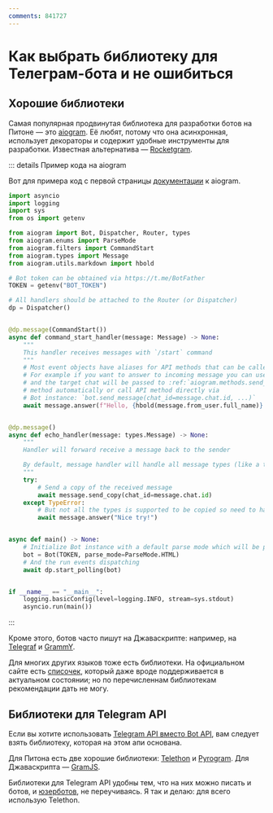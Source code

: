 ```yaml
---
comments: 841727
---
```


# Как выбрать библиотеку для Телеграм-бота и не ошибиться

## Хорошие библиотеки

Самая популярная продвинутая библиотека для разработки ботов на Питоне —
это [aiogram](https://github.com/aiogram/aiogram). Её любят, потому что она асинхронная, использует декораторы и содержит удобные инструменты
для разработки. Известная альтернатива — [Rocketgram](https://github.com/rocketgram/rocketgram).

::: details Пример кода на aiogram

Вот для примера код с первой страницы [документации](https://docs.aiogram.dev/en/dev-3.x/) к aiogram.

```python
import asyncio
import logging
import sys
from os import getenv

from aiogram import Bot, Dispatcher, Router, types
from aiogram.enums import ParseMode
from aiogram.filters import CommandStart
from aiogram.types import Message
from aiogram.utils.markdown import hbold

# Bot token can be obtained via https://t.me/BotFather
TOKEN = getenv("BOT_TOKEN")

# All handlers should be attached to the Router (or Dispatcher)
dp = Dispatcher()


@dp.message(CommandStart())
async def command_start_handler(message: Message) -> None:
    """
    This handler receives messages with `/start` command
    """
    # Most event objects have aliases for API methods that can be called in events' context
    # For example if you want to answer to incoming message you can use `message.answer(...)` alias
    # and the target chat will be passed to :ref:`aiogram.methods.send_message.SendMessage`
    # method automatically or call API method directly via
    # Bot instance: `bot.send_message(chat_id=message.chat.id, ...)`
    await message.answer(f"Hello, {hbold(message.from_user.full_name)}!")


@dp.message()
async def echo_handler(message: types.Message) -> None:
    """
    Handler will forward receive a message back to the sender

    By default, message handler will handle all message types (like a text, photo, sticker etc.)
    """
    try:
        # Send a copy of the received message
        await message.send_copy(chat_id=message.chat.id)
    except TypeError:
        # But not all the types is supported to be copied so need to handle it
        await message.answer("Nice try!")


async def main() -> None:
    # Initialize Bot instance with a default parse mode which will be passed to all API calls
    bot = Bot(TOKEN, parse_mode=ParseMode.HTML)
    # And the run events dispatching
    await dp.start_polling(bot)


if __name__ == "__main__":
    logging.basicConfig(level=logging.INFO, stream=sys.stdout)
    asyncio.run(main())
```

:::

Кроме этого, ботов часто пишут на Джаваскрипте: например, на [Telegraf](https://github.com/telegraf/telegraf)
и [GrammY](https://github.com/grammyjs/grammY).

Для многих других языков тоже есть библиотеки. На официальном сайте есть
[списочек](https://core.telegram.org/bots/samples), который даже вроде поддерживается в актуальном состоянии; 
но по перечисленнам библиотекам рекомендации дать не могу.

## Библиотеки для Telegram API

Если вы хотите использовать [Telegram API вместо Bot API](./api), вам следует взять библиотеку, которая на этом апи 
основана.

Для Питона есть две хорошие библиотеки: [Telethon](https://github.com/LonamiWebs/Telethon)
и [Pyrogram](https://github.com/pyrogram/pyrogram). Для Джаваскрипта — [GramJS](https://github.com/gram-js/gramjs).

Библиотеки для Telegram API удобны тем, что на них можно писать и ботов, и
[юзерботов](./api#юзерботы), не переучиваясь. Я так и делаю: для всего использую Telethon.
